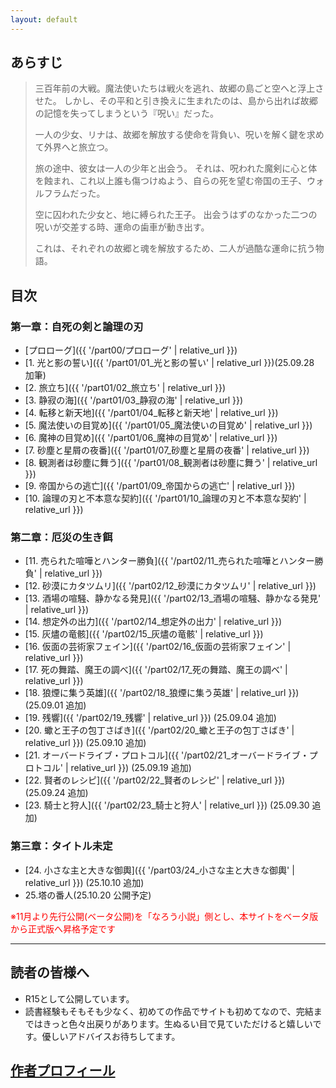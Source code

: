 ```yaml
---
layout: default
---
```




## あらすじ

> 三百年前の大戦。魔法使いたちは戦火を逃れ、故郷の島ごと空へと浮上させた。
> しかし、その平和と引き換えに生まれたのは、島から出れば故郷の記憶を失ってしまうという『呪い』だった。
> 
> 一人の少女、リナは、故郷を解放する使命を背負い、呪いを解く鍵を求めて外界へと旅立つ。
> 
> 旅の途中、彼女は一人の少年と出会う。
> それは、呪われた魔剣に心と体を蝕まれ、これ以上誰も傷つけぬよう、自らの死を望む帝国の王子、ウォルフラムだった。
> 
> 空に囚われた少女と、地に縛られた王子。
> 出会うはずのなかった二つの呪いが交差する時、運命の歯車が動き出す。
> 
> これは、それぞれの故郷と魂を解放するため、二人が過酷な運命に抗う物語。

## 目次

### 第一章：自死の剣と論理の刃
* [プロローグ]({{ '/part00/プロローグ' | relative_url }})
* [1. 光と影の誓い]({{ '/part01/01_光と影の誓い' | relative_url }})(25.09.28 加筆)
* [2. 旅立ち]({{ '/part01/02_旅立ち' | relative_url }})
* [3. 静寂の海]({{ '/part01/03_静寂の海' | relative_url }})
* [4. 転移と新天地]({{ '/part01/04_転移と新天地' | relative_url }})
* [5. 魔法使いの目覚め]({{ '/part01/05_魔法使いの目覚め' | relative_url }})
* [6. 魔神の目覚め]({{ '/part01/06_魔神の目覚め' | relative_url }})
* [7. 砂塵と星屑の夜番]({{ '/part01/07_砂塵と星屑の夜番' | relative_url }})
* [8. 観測者は砂塵に舞う]({{ '/part01/08_観測者は砂塵に舞う' | relative_url }})
* [9. 帝国からの逃亡]({{ '/part01/09_帝国からの逃亡' | relative_url }})
* [10. 論理の刃と不本意な契約]({{ '/part01/10_論理の刃と不本意な契約' | relative_url }})

### 第二章：厄災の生き餌
* [11. 売られた喧嘩とハンター勝負]({{ '/part02/11_売られた喧嘩とハンター勝負' | relative_url }})
* [12. 砂漠にカタツムリ]({{ '/part02/12_砂漠にカタツムリ' | relative_url }})
* [13. 酒場の喧騒、静かなる発見]({{ '/part02/13_酒場の喧騒、静かなる発見' | relative_url }})
* [14. 想定外の出力]({{ '/part02/14_想定外の出力' | relative_url }})
* [15. 灰燼の竜骸]({{ '/part02/15_灰燼の竜骸' | relative_url }})
* [16. 仮面の芸術家フェイン]({{ '/part02/16_仮面の芸術家フェイン' | relative_url }})
* [17. 死の舞踏、魔王の調べ]({{ '/part02/17_死の舞踏、魔王の調べ' | relative_url }})
* [18. 狼煙に集う英雄]({{ '/part02/18_狼煙に集う英雄' | relative_url }}) (25.09.01 追加)
* [19. 残響]({{ '/part02/19_残響' | relative_url }}) (25.09.04 追加)
* [20. 蠍と王子の包丁さばき]({{ '/part02/20_蠍と王子の包丁さばき' | relative_url }}) (25.09.10 追加)
* [21. オーバードライブ・プロトコル]({{ '/part02/21_オーバードライブ・プロトコル' | relative_url }}) (25.09.19 追加)
* [22. 賢者のレシピ]({{ '/part02/22_賢者のレシピ' | relative_url }}) (25.09.24 追加)
* [23. 騎士と狩人]({{ '/part02/23_騎士と狩人' | relative_url }}) (25.09.30 追加)

### 第三章：タイトル未定
* [24. 小さな主と大きな御輿]({{ '/part03/24_小さな主と大きな御輿' | relative_url }}) (25.10.10 追加)
* 25.塔の番人(25.10.20 公開予定)

<span style="color: red;">※11月より先行公開(ベータ公開)を「なろう小説」側とし、本サイトをベータ版から正式版へ昇格予定です</span>


---


## 読者の皆様へ

* R15として公開しています。
* 読書経験もそもそも少なく、初めての作品でサイトも初めてなので、完結まではきっと色々出戻りがあります。生ぬるい目で見ていただけると嬉しいです。優しいアドバイスお待ちしてます。

## [作者プロフィール](./profile)
